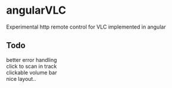 angularVLC
===========
Experimental http remote control for VLC implemented in angular

Todo
----
better error handling  
click to scan in track  
clickable volume bar  
nice layout..  